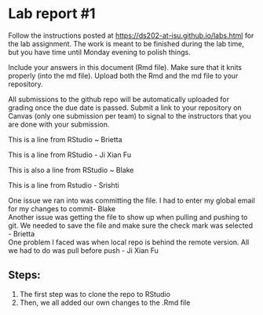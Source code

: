 
<!-- README.md is generated from README.Rmd. Please edit the README.Rmd file -->

# Lab report \#1

Follow the instructions posted at
<https://ds202-at-isu.github.io/labs.html> for the lab assignment. The
work is meant to be finished during the lab time, but you have time
until Monday evening to polish things.

Include your answers in this document (Rmd file). Make sure that it
knits properly (into the md file). Upload both the Rmd and the md file
to your repository.

All submissions to the github repo will be automatically uploaded for
grading once the due date is passed. Submit a link to your repository on
Canvas (only one submission per team) to signal to the instructors that
you are done with your submission.

This is a line from RStudio ~ Brietta  

This is a line from RStudio - Ji Xian Fu  

This is also a line from RStudio ~ Blake  

This is a line from Rstudio - Srishti

One issue we ran into was committing the file. I had to enter my global
email for my changes to commit- Blake  
Another issue was getting the file to show up when pulling and pushing
to git. We needed to save the file and make sure the check mark was
selected - Brietta  
One problem I faced was when local repo is behind the remote version.
All we had to do was pull before push - Ji Xian Fu  

## Steps:

1.  The first step was to clone the repo to RStudio
2.  Then, we all added our own changes to the .Rmd file
